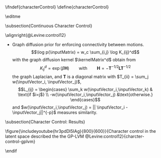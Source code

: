 \ifndef{characterControl}
\define{characterControl}

\editme

\subsection{Continuous Character Control}


\alignright{@Levine:control12}
-   Graph diffusion prior for enforcing connectivity between motions.
    $$\log p(\inputMatrix) = w_c \sum_{i,j} \log K_{ij}^d$$ with the
    graph diffusion kernel $\kernelMatrix^d$ obtain from
    $$K_{ij}^d = \exp(\beta \mathbf{H})
    \qquad \text{with} \qquad \mathbf{H} = -\mathbf{T}^{-1/2} \mathbf{L} \mathbf{T}^{-1/2}$$
    the graph Laplacian, and $\mathbf{T}$ is a diagonal matrix with
    $T_{ii} = \sum_j w(\inputVector_i, \inputVector_j)$,
    $$L_{ij} = \begin{cases} \sum_k w(\inputVector_i,\inputVector_k) & \text{if $i=j$}
    \\
    -w(\inputVector_i,\inputVector_j) &\text{otherwise.}
    \end{cases}$$ and
    $w(\inputVector_i,\inputVector_j) = || \inputVector_i -  \inputVector_j||^{-p}$
    measures similarity.

\subsection{Character Control: Results}

\figure{\includeyoutube{hr3pdDl5IAg}{800}{600}}{Character control in the latent space described the the GP-LVM @Levine:control12}{charcter-control-gplvm}

\endif
